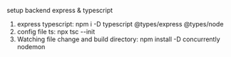 setup backend express & typescript

1.  express typescript: npm i -D typescript @types/express @types/node
2.  config file ts: npx tsc --init
3.  Watching file change and build directory: npm install -D concurrently nodemon